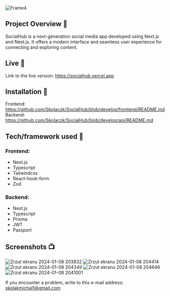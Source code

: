 ![Frame4](https://github.com/Skolaczk/SocialHub/assets/76774237/d0d66aca-400f-45cf-8812-d2188d8dac9f)

## Project Overview 🎉
SocialHub is a next-generation social media app developed using Next.js and Nest.js. It offers a modern interface and seamless user experience for connecting and exploring content.

## Live 📍

Link to the live version: https://socialhub.vercel.app

## Installation 💾
Frontend: https://github.com/Skolaczk/SocialHub/blob/develop/frontend/README.md <br />
Backend: https://github.com/Skolaczk/SocialHub/blob/develop/api/README.md

## Tech/framework used 🔧
### Frontend:
- Next.js
- Typescript
- Tailwindcss
- React-hook-form
- Zod

### Backend:
- Nest.js
- Typescript
- Prisma
- JWT
- Passport

## Screenshots 📺
![Zrzut ekranu 2024-01-08 203832](https://github.com/Skolaczk/SocialHub/assets/76774237/ba2238e5-2267-4549-b042-f0a28700144d)
![Zrzut ekranu 2024-01-08 204414](https://github.com/Skolaczk/SocialHub/assets/76774237/c2868af6-da9d-46ad-9333-36c5b641208c)
![Zrzut ekranu 2024-01-08 204349](https://github.com/Skolaczk/SocialHub/assets/76774237/93dd5461-4d63-4b67-b3b4-a2bc2cac8786)
![Zrzut ekranu 2024-01-08 204646](https://github.com/Skolaczk/SocialHub/assets/76774237/37af1702-6a2e-4f6c-82c8-22be3d893856)
![Zrzut ekranu 2024-01-08 2041001](https://github.com/Skolaczk/SocialHub/assets/76774237/bae0b80e-4ecf-4155-b275-11a78c049e50)


If you encounter a problem, write to this e-mail address: [skolakmichal1@gmail.com](mailto:skolakmichal1@gmail.com)
